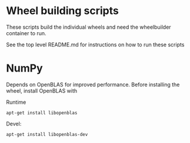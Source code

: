 # Wheel building scripts

These scripts build the individual wheels and need the wheelbuilder
container to run.

See the top level README.md for instructions on how to run these
scripts

# NumPy
Depends on OpenBLAS for improved performance. Before installing the
wheel, install OpenBLAS with

Runtime
```
apt-get install libopenblas
```

Devel:
```
apt-get install libopenblas-dev
```
